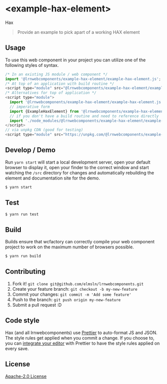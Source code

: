 # &lt;example-hax-element&gt;

Hax
> Provide an example to pick apart of a working HAX element

## Usage
To use this web component in your project you can utilize one of the following styles of syntax.

```js
/* In an existing JS module / web component */
import '@lrnwebcomponents/example-hax-element/example-hax-element.js';
/* At top of an application with build routine */
<script type="module" src="@lrnwebcomponents/example-hax-element/example-hax-element.js"></script>
/* Alternatives for top of application */
<script type="module">
  import '@lrnwebcomponents/example-hax-element/example-hax-element.js';
  // imperative form
  import {ExampleHaxElement} from '@lrnwebcomponents/example-hax-element';
  // if you don't have a build routine and need to reference directly
  import './node_modules/@lrnwebcomponents/example-hax-element/example-hax-element.js';
</script>
// via unpkg CDN (good for testing)
<script type="module" src="https://unpkg.com/@lrnwebcomponents/example-hax-element/example-hax-element.js"></script>
```

## Develop / Demo
Run `yarn start` will start a local development server, open your default browser to display it, open your finder to the correct window and start watching the `/src` directory for changes and automatically rebuilding the element and documentation site for the demo.
```bash
$ yarn start
```

## Test

```bash
$ yarn run test
```

## Build
Builds ensure that wcfactory can correctly compile your web component project to
work on the maximum number of browsers possible.
```bash
$ yarn run build
```

## Contributing

1. Fork it! `git clone git@github.com/elmsln/lrnwebcomponents.git`
2. Create your feature branch: `git checkout -b my-new-feature`
3. Commit your changes: `git commit -m 'Add some feature'`
4. Push to the branch: `git push origin my-new-feature`
5. Submit a pull request :D

## Code style

Hax (and all lrnwebcomponents) use [Prettier][prettier] to auto-format JS and JSON.  The style rules get applied when you commit a change.  If you choose to, you can [integrate your editor][prettier-ed] with Prettier to have the style rules applied on every save.

[prettier]: https://github.com/prettier/prettier/
[prettier-ed]: https://github.com/prettier/prettier/#editor-integration
[polyserve]: https://github.com/Polymer/polyserve
[web-component-tester]: https://github.com/Polymer/web-component-tester

## License
[Apache-2.0 License](http://opensource.org/licenses/Apache-2.0)